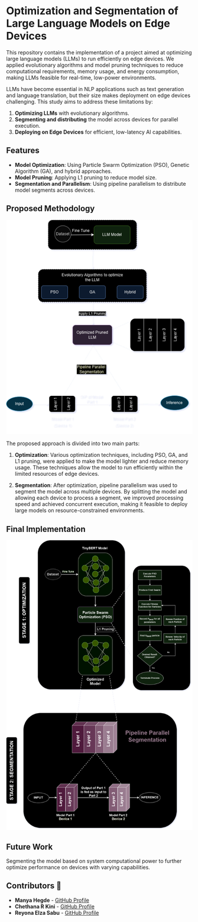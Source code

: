 # Optimization and Segmentation of Large Language Models on Edge Devices

This repository contains the implementation of a project aimed at optimizing large language models (LLMs) to run efficiently on edge devices. We applied evolutionary algorithms and model pruning techniques to reduce computational requirements, memory usage, and energy consumption, making LLMs feasible for real-time, low-power environments.

LLMs have become essential in NLP applications such as text generation and language translation, but their size makes deployment on edge devices challenging. This study aims to address these limitations by:
1. **Optimizing LLMs** with evolutionary algorithms.
2. **Segmenting and distributing** the model across devices for parallel execution.
3. **Deploying on Edge Devices** for efficient, low-latency AI capabilities.

## Features

- **Model Optimization**: Using Particle Swarm Optimization (PSO), Genetic Algorithm (GA), and hybrid approaches.
- **Model Pruning**: Applying L1 pruning to reduce model size.
- **Segmentation and Parallelism**: Using pipeline parallelism to distribute model segments across devices.

## Proposed Methodology

![Proposed Architecture](finaloutline.png)

The proposed approach is divided into two main parts:

1. **Optimization**: Various optimization techniques, including PSO, GA, and L1 pruning, were applied to make the model lighter and reduce memory usage. These techniques allow the model to run efficiently within the limited resources of edge devices.
  
2. **Segmentation**: After optimization, pipeline parallelism was used to segment the model across multiple devices. By splitting the model and allowing each device to process a segment, we improved processing speed and achieved concurrent execution, making it feasible to deploy large models on resource-constrained environments.

## Final Implementation

![Implemented System Design](implemented.png)

## Future Work
Segmenting the model based on system computational power to further optimize performance on devices with varying capabilities.

## Contributors 🚀

- **Manya Hegde** - [GitHub Profile](https://github.com/manyahegde)
- **Chethana R Kini** - [GitHub Profile](https://github.com/chethanarkini)
- **Reyona Elza Sabu** - [GitHub Profile](https://github.com/Reyonaes)


